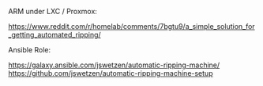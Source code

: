 ARM under LXC / Proxmox:

https://www.reddit.com/r/homelab/comments/7bgtu9/a_simple_solution_for_getting_automated_ripping/

Ansible Role:

https://galaxy.ansible.com/jswetzen/automatic-ripping-machine/
https://github.com/jswetzen/automatic-ripping-machine-setup
